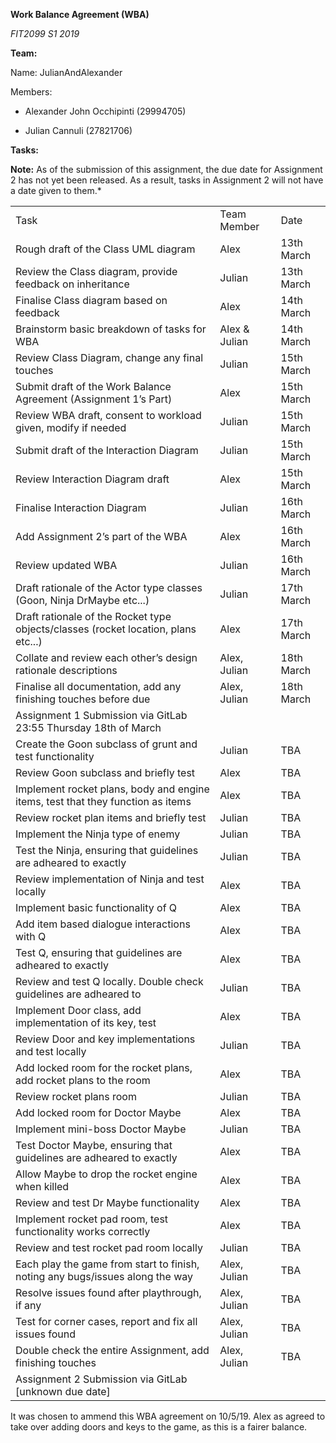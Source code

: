 **Work Balance Agreement (WBA)**

*FIT2099 S1 2019*

**Team:**

Name: JulianAndAlexander

Members:

* Alexander John Occhipinti (29994705)

* Julian Cannuli (27821706)


**Tasks:**

**Note:** As of the submission of this assignment, the due date for Assignment 2 has not yet been released. As a result, tasks in Assignment 2 will not have a date given to them.*

<table>
  <tr>
    <td>Task</td>
    <td>Team Member</td>
    <td>Date</td>
  </tr>
  <tr>
    <td>Rough draft of the Class UML diagram</td>
    <td>Alex</td>
    <td>13th March</td>
  </tr>
  <tr>
    <td>Review the Class diagram, provide feedback on inheritance</td>
    <td>Julian</td>
    <td>13th March</td>
  </tr>
  <tr>
    <td>Finalise Class diagram based on feedback</td>
    <td>Alex</td>
    <td>14th March</td>
  </tr>
  <tr>
    <td>Brainstorm basic breakdown of tasks for WBA</td>
    <td>Alex & Julian</td>
    <td>14th March</td>
  </tr>
  <tr>
    <td>Review Class Diagram, change any final touches</td>
    <td>Julian</td>
    <td>15th March</td>
  </tr>
  <tr>
    <td>Submit draft of the Work Balance Agreement (Assignment 1’s Part)</td>
    <td>Alex</td>
    <td>15th March</td>
  </tr>
  <tr>
    <td>Review WBA draft, consent to workload given, modify if needed</td>
    <td>Julian</td>
    <td>15th March</td>
  </tr>
  <tr>
    <td>Submit draft of the Interaction Diagram</td>
    <td>Julian</td>
    <td>15th March</td>
  </tr>
  <tr>
    <td>Review Interaction Diagram draft</td>
    <td>Alex</td>
    <td>15th March</td>
  </tr>
  <tr>
    <td>Finalise Interaction Diagram</td>
    <td>Julian</td>
    <td>16th March</td>
  </tr>
  <tr>
    <td>Add Assignment 2’s part of the WBA</td>
    <td>Alex</td>
    <td>16th March</td>
  </tr>
  <tr>
    <td>Review updated WBA</td>
    <td>Julian</td>
    <td>16th March</td>
  </tr>
  <tr>
    <td>Draft rationale of the Actor type classes (Goon, Ninja DrMaybe etc...)</td>
    <td>Julian</td>
    <td>17th March</td>
  </tr>
  <tr>
    <td>Draft rationale of the Rocket type objects/classes (rocket location, plans etc...)</td>
    <td>Alex</td>
    <td>17th March</td>
  </tr>
  <tr>
    <td>Collate and review each other’s design rationale descriptions</td>
    <td>Alex, Julian</td>
    <td>18th March</td>
  </tr>
  <tr>
    <td>Finalise all documentation, add any finishing touches before due</td>
    <td>Alex, Julian</td>
    <td>18th March</td>
  </tr>
  <tr>
    <td>Assignment 1 Submission via GitLab 23:55 Thursday 18th of March</td>
    <td></td>
    <td></td>
  </tr>
  <tr>
    <td>Create the Goon subclass of grunt and test functionality</td>
    <td>Julian</td>
    <td>TBA</td>
  </tr>
  <tr>
    <td>Review Goon subclass and briefly test</td>
    <td>Alex</td>
    <td>TBA</td>
  </tr>
  <tr>
    <td>Implement rocket plans, body and engine items, test that they function as items</td>
    <td>Alex</td>
    <td>TBA</td>
  </tr>
  <tr>
    <td>Review rocket plan items and briefly test</td>
    <td>Julian</td>
    <td>TBA</td>
  </tr>
  <tr>
    <td>Implement the Ninja type of enemy</td>
    <td>Julian</td>
    <td>TBA</td>
  </tr>
  <tr>
    <td>Test the Ninja, ensuring that guidelines are adheared to exactly</td>
    <td>Julian</td>
    <td>TBA</td>
  </tr>
  <tr>
    <td>Review implementation of Ninja and test locally</td>
    <td>Alex</td>
    <td>TBA</td>
  </tr>
  <tr>
    <td>Implement basic functionality of Q</td>
    <td>Alex</td>
    <td>TBA</td>
  </tr>
  <tr>
    <td>Add item based dialogue interactions with Q</td>
    <td>Alex</td>
    <td>TBA</td>
  </tr>
  <tr>
    <td>Test Q, ensuring that guidelines are adheared to exactly</td>
    <td>Alex</td>
    <td>TBA</td>
  </tr>
  <tr>
    <td>Review and test Q locally. Double check guidelines are adheared to</td>
    <td>Julian</td>
    <td>TBA</td>
  </tr>
  <tr>
    <td>Implement Door class, add implementation of its key, test</td>
    <td>Alex</td>
    <td>TBA</td>
  </tr>
  <tr>
    <td>Review Door and key implementations and test locally</td>
    <td>Julian</td>
    <td>TBA</td>
  </tr>
  <tr>
    <td>Add locked room for the rocket plans, add rocket plans to the room</td>
    <td>Alex</td>
    <td>TBA</td>
  </tr>
  <tr>
    <td>Review rocket plans room</td>
    <td>Julian</td>
    <td>TBA</td>
  </tr>
  <tr>
    <td>Add locked room for Doctor Maybe</td>
    <td>Alex</td>
    <td>TBA</td>
  </tr>
  <tr>
    <td>Implement mini-boss Doctor Maybe</td>
    <td>Julian</td>
    <td>TBA</td>
  </tr>
  <tr>
    <td>Test Doctor Maybe, ensuring that guidelines are adheared to exactly</td>
    <td>Alex</td>
    <td>TBA</td>
  </tr>
  <tr>
    <td>Allow Maybe to drop the rocket engine when killed</td>
    <td>Alex</td>
    <td>TBA</td>
  </tr>
  <tr>
    <td>Review and test Dr Maybe functionality</td>
    <td>Alex</td>
    <td>TBA</td>
  </tr>
  <tr>
    <td>Implement rocket pad room, test functionality works correctly</td>
    <td>Alex</td>
    <td>TBA</td>
  </tr>
  <tr>
    <td>Review and test rocket pad room locally </td>
    <td>Julian</td>
    <td>TBA</td>
  </tr>
  <tr>
    <td>Each play the game from start to finish, noting any bugs/issues along the way</td>
    <td>Alex, Julian</td>
    <td>TBA</td>
  </tr>
  <tr>
    <td>Resolve issues found after playthrough, if any</td>
    <td>Alex, Julian</td>
    <td>TBA</td>
  </tr>
  <tr>
    <td>Test for corner cases, report and fix all issues found</td>
    <td>Alex, Julian</td>
    <td>TBA</td>
  </tr>
  <tr>
    <td>Double check the entire Assignment, add finishing touches</td>
    <td>Alex, Julian</td>
    <td>TBA</td>
  </tr>
  <tr>
    <td>Assignment 2 Submission via GitLab [unknown due date]</td>
    <td></td>
    <td></td>
  </tr>
</table>

It was chosen to ammend this WBA agreement on 10/5/19.
Alex as agreed to take over adding doors and keys to the game,
as this is a fairer balance.
